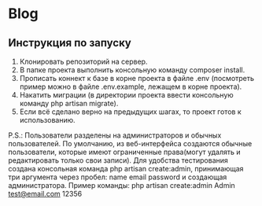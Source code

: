 # Blog

## Инструкция по запуску
1. Клонировать репозиторий на сервер.
2. В папке проекта выполнить консольную команду composer install.
3. Прописать коннект к базе в корне проекта в файле .env (посмотреть пример можно в файле .env.example, лежащем в корне проекта).
4. Накатить миграции (в директории проекта ввести консольную команду php artisan migrate).
5. Если всё сделано верно на предыдущих шагах, то проект готов к использованию. 

P.S.: Пользователи разделены на администраторов и обычных пользователей. По умолчанию, из веб-интерфейса создаются обычные пользователи, которые имеют ограниченные права(могут удалять и редактировать только свои записи). Для удобства тестирования создана консольная команда php artisan create:admin, принимающая три аргумента через пробел: name email password и создающая администратора. 
Пример команды: php artisan create:admin Admin test@email.com 12356
